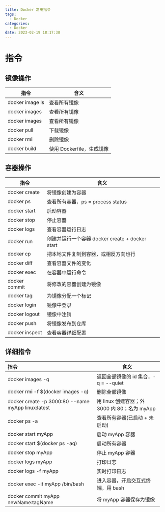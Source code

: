 ```yaml
---
title: Docker 常用指令
tags:
  - Docker
categories:
  - Docker
date: 2023-02-19 18:17:38
---
```


# 指令

## 镜像操作

| 指令            | 含义                      |
| --------------- | ------------------------- |
| docker image ls | 查看所有镜像              |
| docker images   | 查看所有镜像              |
| docker images   | 查看所有镜像              |
| docker pull     | 下载镜像                  |
| docker rmi      | 删除镜像                  |
| docker build    | 使用 Dockerfile，生成镜像 |

## 容器操作

| 指令           | 含义                                            |
| -------------- | ----------------------------------------------- |
| docker create  | 将镜像创建为容器                                |
| docker ps      | 查看所有容器，ps = process status               |
| docker start   | 启动容器                                        |
| docker stop    | 停止容器                                        |
| docker logs    | 查看容器运行日志                                |
| docker run     | 创建并运行一个容器 docker create + docker start |
| docker cp      | 把本地文件复制到容器，或相反方向也行            |
| docker diff    | 查看容器文件的变化                              |
| docker exec    | 在容器中运行命令                                |
| docker commit  | 将修改的容器创建为镜像                          |
| docker tag     | 为镜像分配一个标记                              |
| docker login   | 镜像中登录                                      |
| docker logout  | 镜像中注销                                      |
| docker push    | 将镜像发布到仓库                                |
| docker inspect | 查看容器详细配置                                |

## 详细指令

| 指令                                               | 含义                                         |
| :------------------------------------------------- | -------------------------------------------- |
| docker images -q                                   | 返回全部镜像的 id 集合，-q = --quiet         |
| docker rmi -f $(docker images -q)                  | 删除全部镜像                                 |
| docker create -p 3000:80 --name myApp linux:latest | 用 linux 创建容器；外 3000 内 80；名为 myApp |
| docker ps -a                                       | 查看所有容器(已启动 + 未启动)                |
| docker start myApp                                 | 启动 myApp 容器                              |
| docker start $(docker ps -aq)                      | 启动所有容器                                 |
| docker stop myApp                                  | 停止 myApp 容器                              |
| docker logs myApp                                  | 打印日志                                     |
| docker logs -f myApp                               | 实时打印日志                                 |
| docker exec -it myApp /bin/bash                    | 进入容器，开启交互式终端，用 bash            |
| docker commit myApp newName:tagName                | 将 myApp 容器保存为镜像                      |
